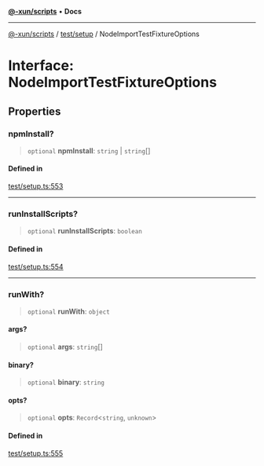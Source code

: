 [**@-xun/scripts**](../../../README.md) • **Docs**

***

[@-xun/scripts](../../../README.md) / [test/setup](../README.md) / NodeImportTestFixtureOptions

# Interface: NodeImportTestFixtureOptions

## Properties

### npmInstall?

> `optional` **npmInstall**: `string` \| `string`[]

#### Defined in

[test/setup.ts:553](https://github.com/Xunnamius/xscripts/blob/09056cae12d2b8f174c6d0ccc038e6099f396bc6/test/setup.ts#L553)

***

### runInstallScripts?

> `optional` **runInstallScripts**: `boolean`

#### Defined in

[test/setup.ts:554](https://github.com/Xunnamius/xscripts/blob/09056cae12d2b8f174c6d0ccc038e6099f396bc6/test/setup.ts#L554)

***

### runWith?

> `optional` **runWith**: `object`

#### args?

> `optional` **args**: `string`[]

#### binary?

> `optional` **binary**: `string`

#### opts?

> `optional` **opts**: `Record`\<`string`, `unknown`\>

#### Defined in

[test/setup.ts:555](https://github.com/Xunnamius/xscripts/blob/09056cae12d2b8f174c6d0ccc038e6099f396bc6/test/setup.ts#L555)
